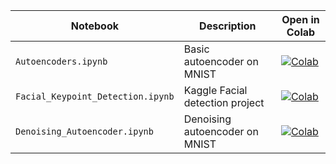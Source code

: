 | Notebook | Description | Open in Colab |
|----------|-------------|----------------|
| `Autoencoders.ipynb` | Basic autoencoder on MNIST | [![Colab](https://colab.research.google.com/assets/colab-badge.svg)](https://colab.research.google.com/github/Tony-Ale/Notebooks/blob/main/Autoencoders.ipynb) |
| `Facial_Keypoint_Detection.ipynb`| Kaggle Facial detection project | [![Colab](https://colab.research.google.com/assets/colab-badge.svg)](https://colab.research.google.com/github/Tony-Ale/Notebooks/blob/main/Facial_Keypoint_Detection.ipynb) |
| `Denoising_Autoencoder.ipynb`| Denoising autoencoder on MNIST | [![Colab](https://colab.research.google.com/assets/colab-badge.svg)](https://colab.research.google.com/github/Tony-Ale/Notebooks/blob/main/Denoising_Autoencoder.ipynb) |
